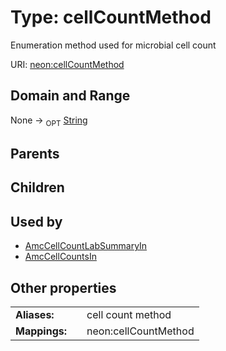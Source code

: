 
# Type: cellCountMethod


Enumeration method used for microbial cell count

URI: [neon:cellCountMethod](https://data.neonscience.org/cellCountMethod)


## Domain and Range

None ->  <sub>OPT</sub> [String](types/String.md)

## Parents


## Children


## Used by

 * [AmcCellCountLabSummaryIn](AmcCellCountLabSummaryIn.md)
 * [AmcCellCountsIn](AmcCellCountsIn.md)

## Other properties

|  |  |  |
| --- | --- | --- |
| **Aliases:** | | cell count method |
| **Mappings:** | | neon:cellCountMethod |

